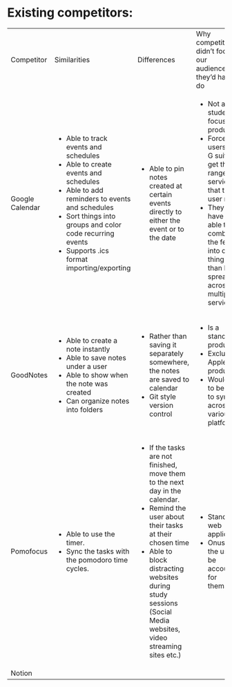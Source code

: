 # Existing competitors:

<table>
    <tr>
        <td>Competitor</td>
        <td>Similarities</td>
        <td>Differences</td>
        <td>Why competitors didn’t focus on our audience/what they’d have to do</td>
    </tr>
    <tr>
        <td>Google Calendar</td>
        <td>
            <ul>
                <li>Able to track events and schedules</li>
                <li>Able to create events and schedules</li>
                <li>Able to add reminders to events and schedules</li>
                <li>Sort things into groups and color code recurring events</li>
                <li>Supports .ics format importing/exporting</li>
            </ul>
        </td>
        <td>
            <ul>
                <li>Able to pin notes created at certain events directly to either the event or to the date</li>
            </ul>
        </td>
        <td>
            <ul>
                <li>Not a student focused product.</li>
                <li>Forces the users to use G suite to get the full range of services that the user needs.</li> 
                <li>They would have to be able to combine all the features into one thing rather than being spread across multiple services</li>
            </ul>
        </td>
    </tr>
    <tr>
        <td>GoodNotes</td>
        <td>
            <ul>
                <li>Able  to create a note instantly</li>
                <li>Able to save notes under a user</li>
                <li>Able to show when the note was created</li>
                <li>Can organize notes into folders</li>
            </ul>
        </td>
        <td>
            <ul>
                <li>Rather than saving it separately somewhere, the notes are saved to calendar</li>
                <li>Git style version control</li>
            </ul>
        </td>
        <td>
            <ul>
                <li>Is a standalone product</li>
                <li>Exclusive to Apple products</li>
                <li>Would need to be able to sync across various platforms.</li>
            </ul>
        </td>
    </tr>
    <tr>
        <td>Pomofocus</td>
        <td>
            <ul>
                <li>Able to use the timer.</li>
                <li>Sync the tasks with the pomodoro time cycles.</li>
            </ul>
        </td>
        <td>
            <ul>
                <li>If the tasks are not finished, move them to the next day in the calendar.</li>
                <li>Remind the user about their tasks at their chosen time</li>
                <li>Able to block distracting websites during study sessions (Social Media websites, video streaming sites etc.)</li>
            </ul>
        </td>
        <td>
            <ul>
                <li>Standalone web application</li>
                <li>Onus is on the user to be accountable for themselves</li>
            </ul>
        </td>
    </tr>
    <tr>
        <td>Notion</td>
    </tr>
</table>